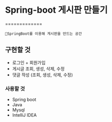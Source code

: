 # Spring-boot 게시판 만들기
=============

    🌱SpringBoot를 이용해 게시판을 만드는 공간


## 구현할 것

* 로그인 + 회원가입
* 게시글 조회, 생성, 삭제, 수정 
* 댓글 작성 (조회, 생성, 삭제, 수정)


### 사용할 것

* Spring boot
* Java
* Mysql
* IntelliJ IDEA
